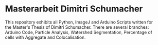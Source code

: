 # Masterarbeit Dimitri Schumacher

This repository exhibits all Python, ImageJ and Arduino Scripts written for the Master's Thesis of Dimitri Schumacher. 
There are several branches: Arduino Code, Particle Analysis, Watershed Segmentation, Percentage of cells with Aggregate and Colocalisation. 
